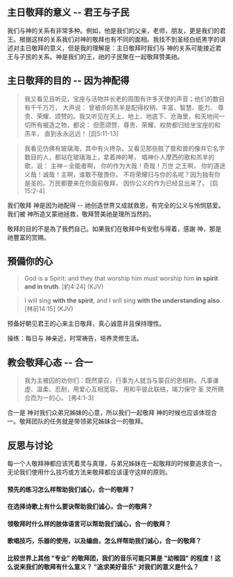 ## 主日敬拜的意义 -- 君王与子民

我们与神的关系有非常多种。例如，他是我们的父亲，老师，朋友，更是我们的君王。根据这样的关系我们对神的敬拜也有不同的面相。我找不到圣经白纸黑字的讲述对主日敬拜的意义，但是我的理解是：主日敬拜时我们与 神的关系可能接近君王与子民的关系。神是我们的王，祂的子民聚在一起敬拜赞美祂。

## 主日敬拜的目的 -- 因为神配得

> 我又看见且听见，宝座与活物并长老的周围有许多天使的声音；他们的数目有千千万万， 大声说： 曾被杀的羔羊是配得权柄、丰富、智慧、能力、 尊贵、荣耀、颂赞的。我又听见在天上、地上、地底下、沧海里，和天地间一切所有被造之物，都说： 但愿颂赞、尊贵、荣耀、权势都归给坐宝座的和羔羊， 直到永永远远！ [启5:11‭-‬13]

> 我看见仿佛有玻璃海，其中有火搀杂。又看见那些胜了兽和兽的像并它名字数目的人，都站在玻璃海上，拿着神的琴， 唱神仆人摩西的歌和羔羊的歌，说： 主神－全能者啊， 你的作为大哉！奇哉！万世 之王啊， 你的道途义哉！诚哉！主啊，谁敢不敬畏你， 不将荣耀归与你的名呢？因为独有你是圣的。万民都要来在你面前敬拜， 因你公义的作为已经显出来了。 [启15:2‭-‬4]

我们敬拜 神是因为祂配得 -- 祂创造世界又成就救恩，有完全的公义与怜悯慈爱。我们被 神所造又蒙祂拯救，敬拜赞美祂是理所当然的。

敬拜的目的不是為了我們自己。如果我们在敬拜中有安慰与得着，感謝 神，那是祂豐富的赏赐。

## 預備你的心

> God is a Spirit: and they that worship him must worship him **in spirit and in truth**. [約4:24] (KJV)

> I will sing **with the spirit**, and I will sing **with the understanding also**. [林前14:15] (KJV)

预备好朝见君王的心来主日敬拜，真心诚意并且保持理性。

操练：每日与 神亲近，时常祷告，培养灵修生活。

## 教会敬拜心态 -- 合一

> 我为主被囚的劝你们：既然蒙召，行事为人就当与蒙召的恩相称。凡事谦虚、温柔、忍耐，用爱心互相宽容， 用和平彼此联络，竭力保守 圣 灵所赐合而为一的心。 [弗4:1‭-‬3]

合一是 神对我们众弟兄姊妹的心意，所以我们一起敬拜 神的时候也应该体现合一。敬拜团队的任务就是带领弟兄姊妹合一的敬拜。

## 反思与讨论

每一个人敬拜神都应该凭着灵与真理，与弟兄姊妹在一起敬拜的时候要追求合一。无论我们使用什么技巧或方法来敬拜都应该谨守这样的原则。

#### 预先的练习怎么样帮助我们诚心，合一的敬拜？

#### 在选择诗歌上有什么要诀帮助我们诚心，合一的敬拜？

#### 领敬拜时什么样的肢体语言可以帮助我们诚心，合一的敬拜？

#### 歌唱技巧，乐器的使用，以及编曲，怎么样帮助我们诚心，合一的敬拜？

#### 比较世界上其他 "专业" 的敬拜团，我们的音乐可能只算是 "幼稚园" 的程度！这么说来我们的敬拜有什么意义？ "追求美好音乐" 对我们的意义是什么？